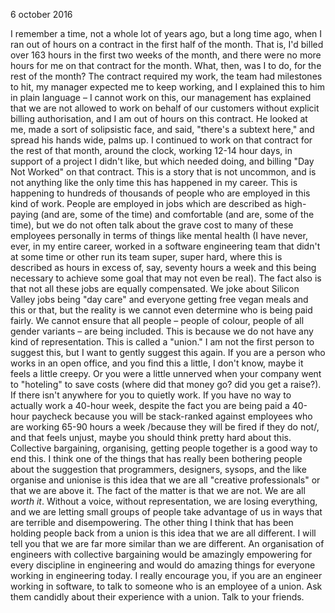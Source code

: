 6 october 2016

I remember a time, not a whole lot of years ago, but a long time ago, when I ran out of hours on a contract in the first half of the month. That is, I'd billed over 163 hours in the first two weeks of the month, and there were no more hours for me on that contract for the month. What, then, was I to do, for the rest of the month? The contract required my work, the team had milestones to hit, my manager expected me to keep working, and I explained this to him in plain language – I cannot work on this, our management has explained that we are not allowed to work on behalf of our customers without explicit billing authorisation, and I am out of hours on this contract.
He looked at me, made a sort of solipsistic face, and said, "there's a subtext here," and spread his hands wide, palms up.
I continued to work on that contract for the rest of that month, around the clock, working 12-14 hour days, in support of a project I didn't like, but which needed doing, and billing "Day Not Worked" on that contract.
This is a story that is not uncommon, and is not anything like the only time this has happened in my career. This is happening to hundreds of thousands of people who are employed in this kind of work.
People are employed in jobs which are described as high-paying (and are, some of the time) and comfortable (and are, some of the time), but we do not often talk about the grave cost to many of these employees personally in terms of things like mental health (I have never, ever, in my entire career, worked in a software engineering team that didn't at some time or other run its team super, super hard, where this is described as hours in excess of, say, seventy hours a week and this being necessary to achieve some goal that may not even be real).
The fact also is that not all these jobs are equally compensated. We joke about Silicon Valley jobs being "day care" and everyone getting free vegan meals and this or that, but the reality is we cannot even determine who is being paid fairly. We cannot ensure that all people – people of colour, people of all gender variants – are being included.
This is because we do not have any kind of representation.
This is called a "union."
I am not the first person to suggest this, but I want to gently suggest this again. If you are a person who works in an open office, and you find this a little, I don't know, maybe it feels a little creepy. Or you were a little unnerved when your company went to "hoteling" to save costs (where did that money go? did you get a raise?). If there isn't anywhere for you to quietly work. If you have no way to actually work a 40-hour week, despite the fact you are being paid a 40-hour paycheck because you will be stack-ranked against employees who are working 65-90 hours a week /because they will be fired if they do not/, and that feels unjust, maybe you should think pretty hard about this.
Collective bargaining, organising, getting people together is a good way to end this.
I think one of the things that has really been bothering people about the suggestion that programmers, designers, sysops, and the like organise and unionise is this idea that we are all "creative professionals" or that we are above it. The fact of the matter is that we are not. We are all *worth* *it*. Without a voice, without representation, we are losing everything, and we are letting small groups of people take advantage of us in ways that are terrible and disempowering.
The other thing I think that has been holding people back from a union is this idea that we are all different. I will tell you that we are far more similar than we are different. An organisation of engineers with collective bargaining would be amazingly empowering for every discipline in engineering and would do amazing things for everyone working in engineering today.
I really encourage you, if you are an engineer working in software, to talk to someone who is an employee of a union. Ask them candidly about their experience with a union. Talk to your friends.
